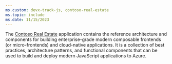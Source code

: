 ```yaml
---
ms.custom: devx-track-js, contoso-real-estate
ms.topic: include
ms.date: 11/15/2023
---
```

The [Contoso Real Estate](https://github.com/Azure-Samples/contoso-real-estate) application contains the reference architecture and components for building enterprise-grade modern composable frontends (or micro-frontends) and cloud-native applications. It is a collection of best practices, architecture patterns, and functional components that can be used to build and deploy modern JavaScript applications to Azure.
